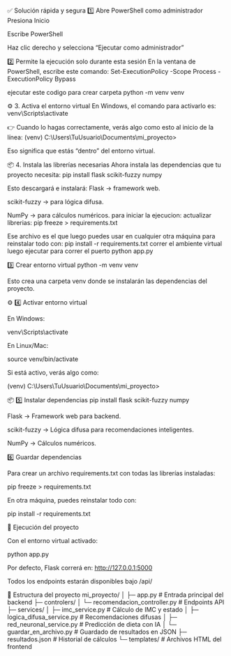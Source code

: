 ✅ Solución rápida y segura
1️⃣ Abre PowerShell como administrador
Presiona Inicio


Escribe PowerShell


Haz clic derecho y selecciona “Ejecutar como administrador”



2️⃣ Permite la ejecución solo durante esta sesión
En la ventana de PowerShell, escribe este comando:
Set-ExecutionPolicy -Scope Process -ExecutionPolicy Bypass

ejecutar este codigo para crear carpeta
python -m venv venv

⚙️ 3. Activa el entorno virtual
En Windows, el comando para activarlo es:
venv\Scripts\activate

👉 Cuando lo hagas correctamente, verás algo como esto al inicio de la línea:
(venv) C:\Users\TuUsuario\Documents\mi_proyecto>

Eso significa que estás “dentro” del entorno virtual.

📦 4. Instala las librerías necesarias
Ahora instala las dependencias que tu proyecto necesita:
pip install flask scikit-fuzzy numpy

Esto descargará e instalará:
Flask → framework web.


scikit-fuzzy → para lógica difusa.


NumPy → para cálculos numéricos.
para iniciar la ejecucion:
actualizar librerias:
pip freeze > requirements.txt


Ese archivo es el que luego puedes usar en cualquier otra máquina para reinstalar todo con:
pip install -r requirements.txt
correr el ambiente virtual
luego ejecutar para correr el puerto
python app.py

3️⃣ Crear entorno virtual
python -m venv venv


Esto crea una carpeta venv donde se instalarán las dependencias del proyecto.

⚙️ 4️⃣ Activar entorno virtual

En Windows:

venv\Scripts\activate


En Linux/Mac:

source venv/bin/activate


Si está activo, verás algo como:

(venv) C:\Users\TuUsuario\Documents\mi_proyecto>

📦 5️⃣ Instalar dependencias
pip install flask scikit-fuzzy numpy


Flask → Framework web para backend.

scikit-fuzzy → Lógica difusa para recomendaciones inteligentes.

NumPy → Cálculos numéricos.

6️⃣ Guardar dependencias

Para crear un archivo requirements.txt con todas las librerías instaladas:

pip freeze > requirements.txt


En otra máquina, puedes reinstalar todo con:

pip install -r requirements.txt

🚀 Ejecución del proyecto

Con el entorno virtual activado:

python app.py


Por defecto, Flask correrá en: http://127.0.0.1:5000

Todos los endpoints estarán disponibles bajo /api/

📁 Estructura del proyecto
mi_proyecto/
│
├─ app.py                   # Entrada principal del backend
├─ controlers/
│   └─ recomendacion_controller.py  # Endpoints API
├─ services/
│   ├─ imc_service.py       # Cálculo de IMC y estado
│   ├─ logica_difusa_service.py  # Recomendaciones difusas
│   ├─ red_neuronal_service.py   # Predicción de dieta con IA
│   └─ guardar_en_archivo.py     # Guardado de resultados en JSON
├─ resultados.json          # Historial de cálculos
└─ templates/               # Archivos HTML del frontend